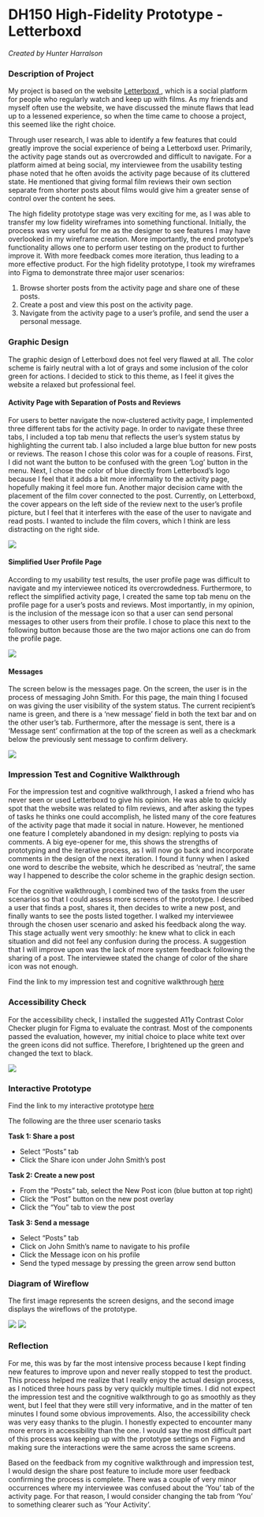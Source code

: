 # DH150 High-Fidelity Prototype - Letterboxd
*Created by Hunter Harralson*

### Description of Project
My project is based on the website <a href="http://letterboxd.com" target="_blank"> Letterboxd </a>, which is a social platform for people who regularly watch and keep up with films. As my friends and myself often use the website, we have discussed the minute flaws that lead up to a lessened experience, so when the time came to choose a project, this seemed like the right choice.

Through user research, I was able to identify a few features that could greatly improve the social experience of being a Letterboxd user. Primarily, the activity page stands out as overcrowded and difficult to navigate. For a platform aimed at being social, my interviewee from the usability testing phase noted that he often avoids the activity page because of its cluttered state. He mentioned that giving formal film reviews their own section separate from shorter posts about films would give him a greater sense of control over the content he sees. 

The high fidelity prototype stage was very exciting for me, as I was able to transfer my low fidelity wireframes into something functional. Initially, the process was very useful for me as the designer to see features I may have overlooked in my wireframe creation. More importantly, the end prototype’s functionality allows one to perform user testing on the product to further improve it. With more feedback comes more iteration, thus leading to a more effective product. For the high fidelity prototype, I took my wireframes into Figma to demonstrate three major user scenarios: 

1. Browse shorter posts from the activity page and share one of these posts.
2. Create a post and view this post on the activity page.
3. Navigate from the activity page to a user’s profile, and send the user a personal message.

### Graphic Design
The graphic design of Letterboxd does not feel very flawed at all. The color scheme is fairly neutral with a lot of grays and some inclusion of the color green for actions. I decided to stick to this theme, as I feel it gives the website a relaxed but professional feel. 

#### Activity Page with Separation of Posts and Reviews
For users to better navigate the now-clustered activity page, I implemented three different tabs for the activity page. In order to navigate these three tabs, I included a top tab menu that reflects the user’s system status by highlighting the current tab. I also included a large blue button for new posts or reviews. The reason I chose this color was for a couple of reasons. First, I did not want the button to be confused with the green ‘Log’ button in the menu. Next, I chose the color of blue directly from Letterboxd’s logo because I feel that it adds a bit more informality to the activity page, hopefully making it feel more fun. Another major decision came with the placement of the film cover connected to the post. Currently, on Letterboxd, the cover appears on the left side of the review next to the user’s profile picture, but I feel that it interferes with the ease of the user to navigate and read posts. I wanted to include the film covers, which I think are less distracting on the right side. 

<img src="./posts.png">

#### Simplified User Profile Page
According to my usability test results, the user profile page was difficult to navigate and my interviewee noticed its overcrowdedness. Furthermore, to reflect the simplified activity page, I created the same top tab menu on the profile page for a user’s posts and reviews. Most importantly, in my opinion, is the inclusion of the message icon so that a user can send personal messages to other users from their profile. I chose to place this next to the following button because those are the two major actions one can do from the profile page.

<img src="./profile.png">

#### Messages
The screen below is the messages page. On the screen, the user is in the process of messaging John Smith. For this page, the main thing I focused on was giving the user visibility of the system status. The current recipient’s name is green, and there is a ‘new message’ field in both the text bar and on the other user’s tab. Furthermore, after the message is sent, there is a ‘Message sent’ confirmation at the top of the screen as well as a checkmark below the previously sent message to confirm delivery.

<img src="./messages.png">

### Impression Test and Cognitive Walkthrough
For the impression test and cognitive walkthrough, I asked a friend who has never seen or used Letterboxd to give his opinion. He was able to quickly spot that the website was related to film reviews, and after asking the types of tasks he thinks one could accomplish, he listed many of the core features of the activity page that made it social in nature. However, he mentioned one feature I completely abandoned in my design: replying to posts via comments. A big eye-opener for me, this shows the strengths of prototyping and the iterative process, as I will now go back and incorporate comments in the design of the next iteration. I found it funny when I asked one word to describe the website, which he described as ‘neutral’, the same way I happened to describe the color scheme in the graphic design section. 

For the cognitive walkthrough, I combined two of the tasks from the user scenarios so that I could assess more screens of the prototype. I described a user that finds a post, shares it, then decides to write a new post, and finally wants to see the posts listed together. I walked my interviewee through the chosen user scenario and asked his feedback along the way. This stage actually went very smoothly: he knew what to click in each situation and did not feel any confusion during the process. A suggestion that I will improve upon was the lack of more system feedback following the sharing of a post. The interviewee stated the change of color of the share icon was not enough. 

Find the link to my impression test and cognitive walkthrough <a href="https://docs.google.com/document/d/1S35tT5ZqR4UH7rlNTG6SOp_O1HYde7dLgaHGTGQCPSo/edit?usp=sharing" target="_blank"> here </a>

### Accessibility Check
For the accessibility check, I installed the suggested A11y Contrast Color Checker plugin for Figma to evaluate the contrast. Most of the components passed the evaluation, however, my initial choice to place white text over the green icons did not suffice. Therefore, I brightened up the green and changed the text to black. 

<img src="./accessibility_check.png">

### Interactive Prototype
Find the link to my interactive prototype <a href="https://www.figma.com/proto/zEzM2ZRwq5pqiNeEJTn8V5/Letterboxd-Prototype?node-id=42%3A8&viewport=-3524%2C231%2C1.126181960105896&scaling=min-zoom" target="_blank"> here </a>

The following are the three user scenario tasks

**Task 1: Share a post**
* Select “Posts” tab
* Click the Share icon under John Smith’s post

**Task 2: Create a new post**
* From the “Posts” tab, select the New Post icon (blue button at top right)
* Click the “Post” button on the new post overlay
* Click the “You” tab to view the post

**Task 3: Send a message**
* Select “Posts” tab
* Click on John Smith’s name to navigate to his profile
* Click the Message icon on his profile
* Send the typed message by pressing the green arrow send button

### Diagram of Wireflow
The first image represents the screen designs, and the second image displays the wireflows of the prototype. 

<img src="./screens.png">
<img src="./wireflow.png">

### Reflection
For me, this was by far the most intensive process because I kept finding new features to improve upon and never really stopped to test the product. This process helped me realize that I really enjoy the actual design process, as I noticed three hours pass by very quickly multiple times. I did not expect the impression test and the cognitive walkthrough to go as smoothly as they went, but I feel that they were still very informative, and in the matter of ten minutes I found some obvious improvements. Also, the accessibility check was very easy thanks to the plugin. I honestly expected to encounter many more errors in accessibility than the one. I would say the most difficult part of this process was keeping up with the prototype settings on Figma and making sure the interactions were the same across the same screens.

Based on the feedback from my cognitive walkthrough and impression test, I would design the share post feature to include more user feedback confirming the process is complete. There was a couple of very minor occurrences where my interviewee was confused about the ‘You’ tab of the activity page. For that reason, I would consider changing the tab from ‘You’ to something clearer such as ‘Your Activity’. 
